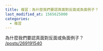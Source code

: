 ```yaml
---
title: 複習：為什麼我們要認真面對反面或負面例子？
last_modified_at: 1565625000
categories:
  - 複習
---
```


<p>為什麼我們要認真面對反面或負面例子？<br>
<a href="/posts/269191540" target="_blank">/posts/269191540</a></p>

<p>&nbsp;</p>

